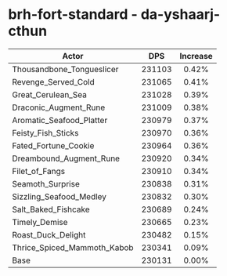 # brh-fort-standard - da-yshaarj-cthun
| Actor | DPS | Increase |
|---|:---:|:---:|
|Thousandbone_Tongueslicer|231103|0.42%|
|Revenge_Served_Cold|231065|0.41%|
|Great_Cerulean_Sea|231028|0.39%|
|Draconic_Augment_Rune|231009|0.38%|
|Aromatic_Seafood_Platter|230979|0.37%|
|Feisty_Fish_Sticks|230970|0.36%|
|Fated_Fortune_Cookie|230964|0.36%|
|Dreambound_Augment_Rune|230920|0.34%|
|Filet_of_Fangs|230910|0.34%|
|Seamoth_Surprise|230838|0.31%|
|Sizzling_Seafood_Medley|230832|0.30%|
|Salt_Baked_Fishcake|230689|0.24%|
|Timely_Demise|230665|0.23%|
|Roast_Duck_Delight|230482|0.15%|
|Thrice_Spiced_Mammoth_Kabob|230341|0.09%|
|Base|230131|0.00%|
